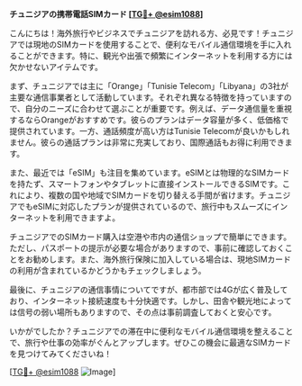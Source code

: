 **チュニジアの携帯電話SIMカード [[TG💪+ @esim1088](https://t.me/s/esim1088)]**

こんにちは！海外旅行やビジネスでチュニジアを訪れる方、必見です！チュニジアでは現地のSIMカードを使用することで、便利なモバイル通信環境を手に入れることができます。特に、観光や出張で頻繁にインターネットを利用する方には欠かせないアイテムです。

まず、チュニジアでは主に「Orange」「Tunisie Telecom」「Libyana」の3社が主要な通信事業者として活動しています。それぞれ異なる特徴を持っていますので、自分のニーズに合わせて選ぶことが重要です。例えば、データ通信量を重視するならOrangeがおすすめです。彼らのプランはデータ容量が多く、低価格で提供されています。一方、通話頻度が高い方はTunisie Telecomが良いかもしれません。彼らの通話プランは非常に充実しており、国際通話もお得に利用できます。

また、最近では「eSIM」も注目を集めています。eSIMとは物理的なSIMカードを持たず、スマートフォンやタブレットに直接インストールできるSIMです。これにより、複数の国や地域でSIMカードを切り替える手間が省けます。チュニジアでもeSIMに対応したプランが提供されているので、旅行中もスムーズにインターネットを利用できますよ。

チュニジアでのSIMカード購入は空港や市内の通信ショップで簡単にできます。ただし、パスポートの提示が必要な場合がありますので、事前に確認しておくことをお勧めします。また、海外旅行保険に加入している場合は、現地SIMカードの利用が含まれているかどうかもチェックしましょう。

最後に、チュニジアの通信事情についてですが、都市部では4Gが広く普及しており、インターネット接続速度も十分快適です。しかし、田舎や観光地によっては信号の弱い場所もありますので、その点は事前調査しておくと安心です。

いかがでしたか？チュニジアでの滞在中に便利なモバイル通信環境を整えることで、旅行や仕事の効率がぐんとアップします。ぜひこの機会に最適なSIMカードを見つけてみてくださいね！

[[TG💪+ @esim1088](https://t.me/s/esim1088) ![Image](https://i.postimg.cc/Y0z9fWf4/image.png)]